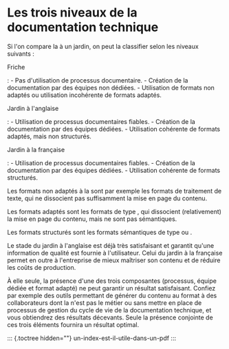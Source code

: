 # Les trois niveaux de la documentation technique

Si l\'on compare la à un jardin, on peut la classifier selon les niveaux
suivants :

Friche

:   -   Pas d\'utilisation de processus documentaire.
    -   Création de la documentation par des équipes non dédiées.
    -   Utilisation de formats non adaptés ou utilisation incohérente de
        formats adaptés.

Jardin à l\'anglaise

:   -   Utilisation de processus documentaires fiables.
    -   Création de la documentation par des équipes dédiées.
    -   Utilisation cohérente de formats adaptés, mais non structurés.

Jardin à la française

:   -   Utilisation de processus documentaires fiables.
    -   Création de la documentation par des équipes dédiées.
    -   Utilisation cohérente de formats structurés.

Les formats non adaptés à la sont par exemple les formats de traitement
de texte, qui ne dissocient pas suffisamment la mise en page du contenu.

Les formats adaptés sont les formats de type , qui dissocient
(relativement) la mise en page du contenu, mais ne sont pas sémantiques.

Les formats structurés sont les formats sémantiques de type ou .

Le stade du jardin à l\'anglaise est déjà très satisfaisant et garantit
qu\'une information de qualité est fournie à l\'utilisateur. Celui du
jardin à la française permet en outre à l\'entreprise de mieux maîtriser
son contenu et de réduire les coûts de production.

À elle seule, la présence d\'une des trois composantes (processus,
équipe dédiée et format adapté) ne peut garantir un résultat
satisfaisant. Confiez par exemple des outils permettant de générer du
contenu au format à des collaborateurs dont la n\'est pas le métier ou
sans mettre en place de processus de gestion du cycle de vie de la
documentation technique, et vous obtiendrez des résultats décevants.
Seule la présence conjointe de ces trois éléments fournira un résultat
optimal.

::: {.toctree hidden=""}
un-index-est-il-utile-dans-un-pdf
:::
